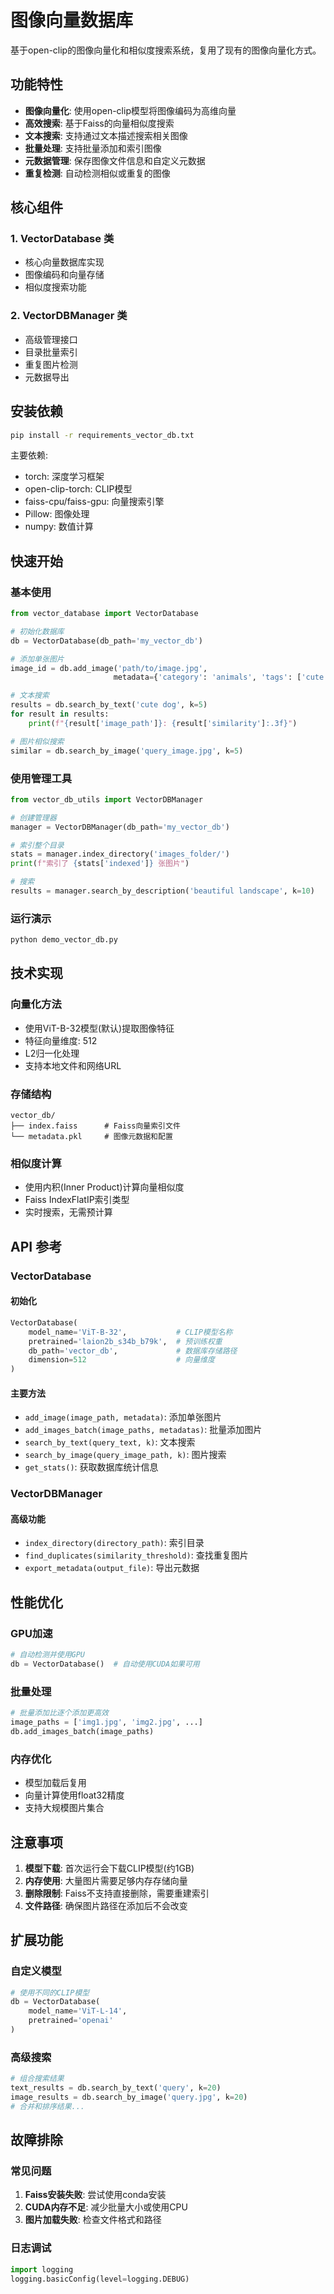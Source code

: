 # 图像向量数据库

基于open-clip的图像向量化和相似度搜索系统，复用了现有的图像向量化方式。

## 功能特性

- **图像向量化**: 使用open-clip模型将图像编码为高维向量
- **高效搜索**: 基于Faiss的向量相似度搜索
- **文本搜索**: 支持通过文本描述搜索相关图像
- **批量处理**: 支持批量添加和索引图像
- **元数据管理**: 保存图像文件信息和自定义元数据
- **重复检测**: 自动检测相似或重复的图像

## 核心组件

### 1. VectorDatabase 类
- 核心向量数据库实现
- 图像编码和向量存储
- 相似度搜索功能

### 2. VectorDBManager 类
- 高级管理接口
- 目录批量索引
- 重复图片检测
- 元数据导出

## 安装依赖

```bash
pip install -r requirements_vector_db.txt
```

主要依赖:
- torch: 深度学习框架
- open-clip-torch: CLIP模型
- faiss-cpu/faiss-gpu: 向量搜索引擎
- Pillow: 图像处理
- numpy: 数值计算

## 快速开始

### 基本使用

```python
from vector_database import VectorDatabase

# 初始化数据库
db = VectorDatabase(db_path='my_vector_db')

# 添加单张图片
image_id = db.add_image('path/to/image.jpg', 
                       metadata={'category': 'animals', 'tags': ['cute', 'dog']})

# 文本搜索
results = db.search_by_text('cute dog', k=5)
for result in results:
    print(f"{result['image_path']}: {result['similarity']:.3f}")

# 图片相似搜索
similar = db.search_by_image('query_image.jpg', k=5)
```

### 使用管理工具

```python
from vector_db_utils import VectorDBManager

# 创建管理器
manager = VectorDBManager(db_path='my_vector_db')

# 索引整个目录
stats = manager.index_directory('images_folder/')
print(f"索引了 {stats['indexed']} 张图片")

# 搜索
results = manager.search_by_description('beautiful landscape', k=10)
```

### 运行演示

```bash
python demo_vector_db.py
```

## 技术实现

### 向量化方法
- 使用ViT-B-32模型(默认)提取图像特征
- 特征向量维度: 512
- L2归一化处理
- 支持本地文件和网络URL

### 存储结构
```
vector_db/
├── index.faiss      # Faiss向量索引文件
└── metadata.pkl     # 图像元数据和配置
```

### 相似度计算
- 使用内积(Inner Product)计算向量相似度
- Faiss IndexFlatIP索引类型
- 实时搜索，无需预计算

## API 参考

### VectorDatabase

#### 初始化
```python
VectorDatabase(
    model_name='ViT-B-32',           # CLIP模型名称
    pretrained='laion2b_s34b_b79k',  # 预训练权重
    db_path='vector_db',             # 数据库存储路径
    dimension=512                    # 向量维度
)
```

#### 主要方法
- `add_image(image_path, metadata)`: 添加单张图片
- `add_images_batch(image_paths, metadatas)`: 批量添加图片
- `search_by_text(query_text, k)`: 文本搜索
- `search_by_image(query_image_path, k)`: 图片搜索
- `get_stats()`: 获取数据库统计信息

### VectorDBManager

#### 高级功能
- `index_directory(directory_path)`: 索引目录
- `find_duplicates(similarity_threshold)`: 查找重复图片
- `export_metadata(output_file)`: 导出元数据

## 性能优化

### GPU加速
```python
# 自动检测并使用GPU
db = VectorDatabase()  # 自动使用CUDA如果可用
```

### 批量处理
```python
# 批量添加比逐个添加更高效
image_paths = ['img1.jpg', 'img2.jpg', ...]
db.add_images_batch(image_paths)
```

### 内存优化
- 模型加载后复用
- 向量计算使用float32精度
- 支持大规模图片集合

## 注意事项

1. **模型下载**: 首次运行会下载CLIP模型(约1GB)
2. **内存使用**: 大量图片需要足够内存存储向量
3. **删除限制**: Faiss不支持直接删除，需要重建索引
4. **文件路径**: 确保图片路径在添加后不会改变

## 扩展功能

### 自定义模型
```python
# 使用不同的CLIP模型
db = VectorDatabase(
    model_name='ViT-L-14',
    pretrained='openai'
)
```

### 高级搜索
```python
# 组合搜索结果
text_results = db.search_by_text('query', k=20)
image_results = db.search_by_image('query.jpg', k=20)
# 合并和排序结果...
```

## 故障排除

### 常见问题
1. **Faiss安装失败**: 尝试使用conda安装
2. **CUDA内存不足**: 减少批量大小或使用CPU
3. **图片加载失败**: 检查文件格式和路径

### 日志调试
```python
import logging
logging.basicConfig(level=logging.DEBUG)
```